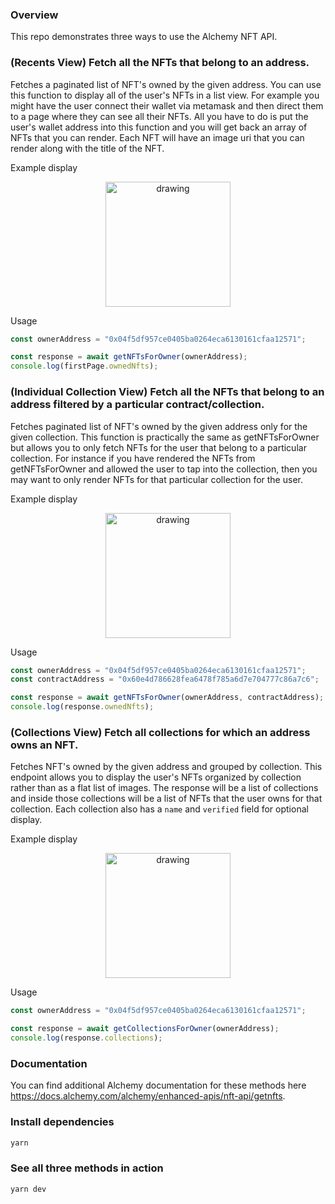### Overview

This repo demonstrates three ways to use the Alchemy NFT API.

### (Recents View) Fetch all the NFTs that belong to an address.

Fetches a paginated list of NFT's owned by the given address. You can use this function to display all of the user's NFTs in a list view. For example you might have the user connect their wallet via metamask and then direct them to a page where they can see all their NFTs. All you have to do is put the user's wallet address into this function and you will get back an array of NFTs that you can render. Each NFT will have an image uri that you can render along with the title of the NFT.

Example display

<center><img src="https://user-images.githubusercontent.com/5247707/150714145-30642204-e7ea-47cb-a2e1-ec3616250bc9.png" alt="drawing" width="200"/></center>

Usage

```javascript
const ownerAddress = "0x04f5df957ce0405ba0264eca6130161cfaa12571";

const response = await getNFTsForOwner(ownerAddress);
console.log(firstPage.ownedNfts);
```

### (Individual Collection View) Fetch all the NFTs that belong to an address filtered by a particular contract/collection.

Fetches paginated list of NFT's owned by the given address only for the given collection. This function is practically the same as getNFTsForOwner but allows you to only fetch NFTs for the user that belong to a particular collection. For instance if you have rendered the NFTs from getNFTsForOwner and allowed the user to tap into the collection, then you may want to only render NFTs for that particular collection for the user.

Example display

<center><img src="https://user-images.githubusercontent.com/5247707/150714183-c887090e-b242-44cc-9f49-3e487790fd74.png" alt="drawing" width="200"/></center>

Usage

```javascript
const ownerAddress = "0x04f5df957ce0405ba0264eca6130161cfaa12571";
const contractAddress = "0x60e4d786628fea6478f785a6d7e704777c86a7c6";

const response = await getNFTsForOwner(ownerAddress, contractAddress);
console.log(response.ownedNfts);
```

### (Collections View) Fetch all collections for which an address owns an NFT.

Fetches NFT's owned by the given address and grouped by collection. This endpoint allows you to display the user's NFTs organized by collection rather than as a flat list of images. The response will be a list of collections and inside those collections will be a list of NFTs that the user owns for that collection. Each collection also has a `name` and `verified` field for optional display.

Example display

<center><img src="https://user-images.githubusercontent.com/5247707/150714225-44b5b81a-529d-4d10-b775-e84ff6176336.png" alt="drawing" width="200"/></center>

Usage

```javascript
const ownerAddress = "0x04f5df957ce0405ba0264eca6130161cfaa12571";

const response = await getCollectionsForOwner(ownerAddress);
console.log(response.collections);
```

### Documentation

You can find additional Alchemy documentation for these methods here https://docs.alchemy.com/alchemy/enhanced-apis/nft-api/getnfts.

### Install dependencies

```bash
yarn
```

### See all three methods in action

```bash
yarn dev
```
